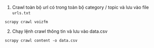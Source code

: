 

1. Crawl toàn bộ url có trong toàn bộ category / topic và lưu vào file `urls.txt`

```
scrapy crawl voizfm 

```


2. Chạy lệnh crawl thông tin và lưu vào data.csv

```
scrapy crawl content -o data.csv
```